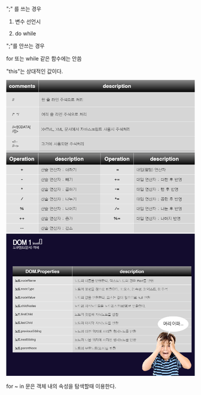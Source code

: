 
 ";" 를 쓰는 경우
1. 변수 선언시

2. do while

";"를 안쓰는 경우

for 또는 while 같은 함수에는 안씀

"this"는 상대적인 값이다.


<img src="https://github.com/GeunHeeKim/FDS/blob/gh-pages/Source/images/js_comment.PNG">

<img src="https://github.com/GeunHeeKim/FDS/blob/gh-pages/Source/images/js_operation.PNG">


<img src="https://github.com/GeunHeeKim/FDS/blob/gh-pages/Source/images/js-node-call-codelist.PNG">

for ~ in 문은 객체 내의 속성을 탐색할때 이용한다.
